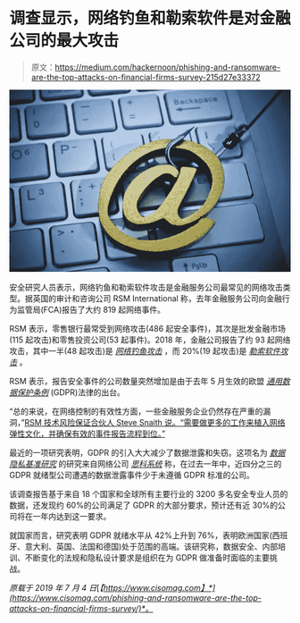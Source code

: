 # 调查显示，网络钓鱼和勒索软件是对金融公司的最大攻击

> 原文：<https://medium.com/hackernoon/phishing-and-ransomware-are-the-top-attacks-on-financial-firms-survey-215d27e33372>

![](img/3ee26a618d4e5864d40731fa0d14cc59.png)

安全研究人员表示，网络钓鱼和勒索软件攻击是金融服务公司最常见的网络攻击类型。据英国的审计和咨询公司 RSM International 称，去年金融服务公司向金融行为监管局(FCA)报告了大约 819 起网络事件。

RSM 表示，零售银行最常受到网络攻击(486 起安全事件)，其次是批发金融市场(115 起攻击)和零售投资公司(53 起事件)。2018 年，金融公司报告了约 93 起网络攻击，其中一半(48 起攻击)是 [*网络钓鱼攻击*](https://www.cisomag.com/2270-2/) ，而 20%(19 起攻击)是 [*勒索软件攻击*](https://www.cisomag.com/ramsonware-hit-florida-city-agrees-to-pay-600000/) 。

RSM 表示，报告安全事件的公司数量突然增加是由于去年 5 月生效的欧盟 [*通用数据保护条例*](https://www.cisomag.com/over-59000-data-breaches-reported-since-introduction-of-gdpr-survey/) (GDPR)法律的出台。

“总的来说，在网络控制的有效性方面，一些金融服务企业仍然存在严重的漏洞，”[RSM 技术风险保证合伙人 Steve Snaith 说。“需要做更多的工作来植入网络弹性文化，并确保有效的事件报告流程到位。”](https://www.silicon.co.uk/workspace/financial-services-firms-report-twelve-fold-rise-in-cyber-incidents-267953)

最近的一项研究表明，GDPR 的引入大大减少了数据泄露和失窃。这项名为 [*数据隐私基准研究*](https://www.cisomag.com/gdpr-compliant-companies-suffer-fewer-data-breaches-survey/) 的研究来自网络公司 [*思科系统*](https://www.cisomag.com/red-balloon-security-discovers-vulnerability-thrangrycat-in-cisco-security-products/) 称，在过去一年中，近四分之三的 GDPR 就绪型公司遭遇的数据泄露事件少于未遵循 GDPR 标准的公司。

该调查报告基于来自 18 个国家和全球所有主要行业的 3200 多名安全专业人员的数据，还发现约 60%的公司满足了 GDPR 的大部分要求，预计还有近 30%的公司将在一年内达到这一要求。

就国家而言，研究表明 GDPR 就绪水平从 42%上升到 76%，表明欧洲国家(西班牙、意大利、英国、法国和德国)处于范围的高端。该研究称，数据安全、内部培训、不断变化的法规和隐私设计要求是组织在为 GDPR 做准备时面临的主要挑战。

*原载于 2019 年 7 月 4 日*[*【https://www.cisomag.com】*](https://www.cisomag.com/phishing-and-ransomware-are-the-top-attacks-on-financial-firms-survey/)*。*